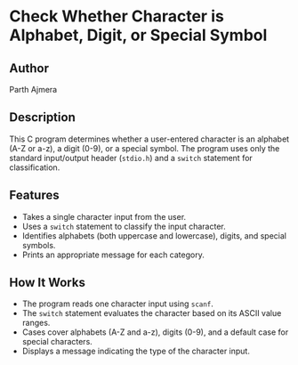 # Check Whether Character is Alphabet, Digit, or Special Symbol

## Author
Parth Ajmera

## Description
This C program determines whether a user-entered character is an alphabet (A-Z or a-z), a digit (0-9), or a special symbol. The program uses only the standard input/output header (`stdio.h`) and a `switch` statement for classification.

## Features
- Takes a single character input from the user.
- Uses a `switch` statement to classify the input character.
- Identifies alphabets (both uppercase and lowercase), digits, and special symbols.
- Prints an appropriate message for each category.

## How It Works
- The program reads one character input using `scanf`.
- The `switch` statement evaluates the character based on its ASCII value ranges.
- Cases cover alphabets (A-Z and a-z), digits (0-9), and a default case for special characters.
- Displays a message indicating the type of the character input.